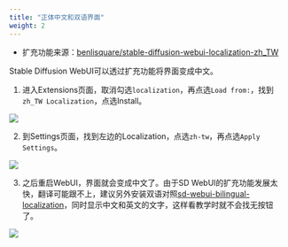 ```yaml
---
title: "正体中文和双语界面"
weight: 2
---
```


- 扩充功能来源：[benlisquare/stable-diffusion-webui-localization-zh_TW](https://github.com/benlisquare/stable-diffusion-webui-localization-zh_TW)

Stable Diffusion WebUI可以透过扩充功能将界面变成中文。

1. 进入Extensions页面，取消勾选`localization`，再点选`Load from:`，找到`zh_TW Localization`，点选Install。

![](/posts/stable-diffusion-webui-manuals/images/dHwXv8L.webp)

2. 到Settings页面，找到左边的Localization，点选`zh-tw`，再点选`Apply Settings`。

![](/posts/stable-diffusion-webui-manuals/images/rwnzVT7n.webp)

3. 之后重启WebUI，界面就会变成中文了。由于SD WebUI的扩充功能发展太快，翻译可能跟不上，建议另外安装双语对照[sd-webui-bilingual-localization](https://github.com/journey-ad/sd-webui-bilingual-localization)，同时显示中文和英文的文字，这样看教学时就不会找无按钮了。

![](/posts/stable-diffusion-webui-manuals/images/FHmnr50L.webp)
